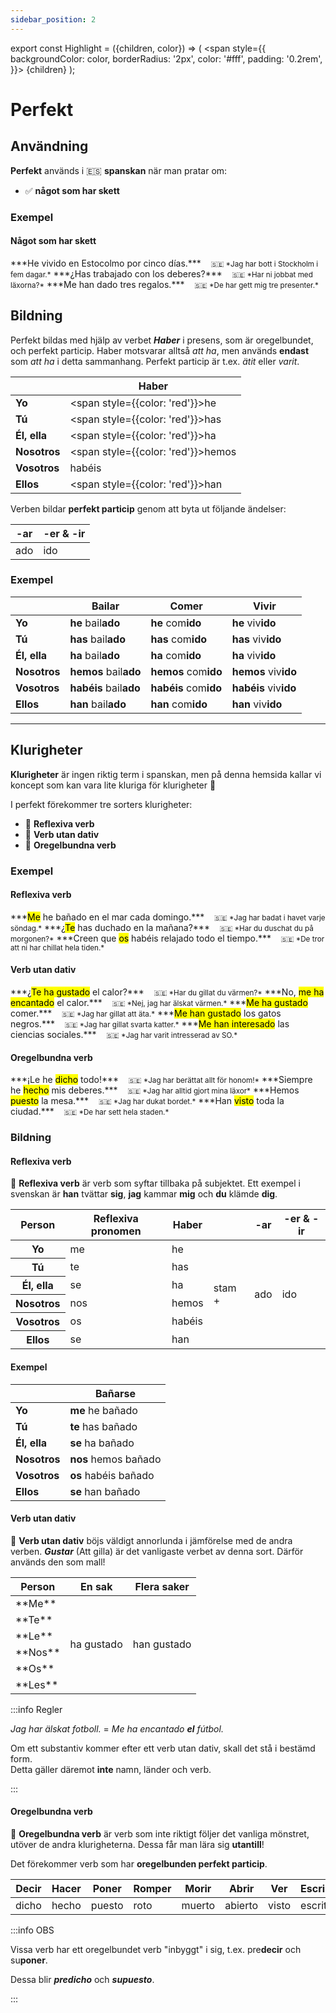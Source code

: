 ```yaml
---
sidebar_position: 2
---
```


export const Highlight = ({children, color}) => (
  <span
    style={{
      backgroundColor: color,
      borderRadius: '2px',
      color: '#fff',
      padding: '0.2rem',
    }}>
    {children}
  </span>
);

# <Highlight color="var(--highlight)">Perfekt</Highlight>

## <Highlight color="#ff4802">Användning</Highlight>

**Perfekt** används i 🇪🇸 **spanskan** när man pratar om:

- ✅ **något som har skett**

### <Highlight color="#ff4802">Exempel</Highlight>

#### <Highlight color="#ff4802">Något som har skett</Highlight>
 
<div class="custom-quote">  
***He vivido en Estocolmo por cinco días.***   
&nbsp;&nbsp;&nbsp;<small>🇸🇪 *Jag har bott i Stockholm i fem dagar.*</small>    
***¿Has trabajado con los deberes?***   
&nbsp;&nbsp;&nbsp;<small>🇸🇪 *Har ni jobbat med läxorna?*</small>    
***Me han dado tres regalos.***    
&nbsp;&nbsp;&nbsp;<small>🇸🇪 *De har gett mig tre presenter.*</small> 
</div>

## <Highlight color="#ff4802">Bildning</Highlight>

Perfekt bildas med hjälp av verbet ***Haber*** i presens, som är oregelbundet, och perfekt particip. Haber motsvarar alltså *att ha*, men används **endast** som *att ha* i detta sammanhang. Perfekt particip är t.ex. *ätit* eller *varit*. 

|       | Haber   | 
| ----- | ----- | 
| **Yo**    | <span style={{color: 'red'}}>he</span>     | 
| **Tú**    | <span style={{color: 'red'}}>has</span>    |
| **Él, ella**    | <span style={{color: 'red'}}>ha</span>     |
| **Nosotros**    | <span style={{color: 'red'}}>hemos</span>     | 
| **Vosotros**    | habéis     | 
| **Ellos**    | <span style={{color: 'red'}}>han</span>     | 

Verben bildar **perfekt particip** genom att byta ut följande ändelser:

| -ar     | -er & -ir   | 
| ------- | ----------- | 
| ado     | ido         |


### <Highlight color="#ff4802">Exempel</Highlight>

|       | Bailar   | Comer   | Vivir   |
| ----- | ----- | ----- | ----- |
| **Yo**    | **he** bail**ado**     | **he** com**ido**     | **he** viv**ido**     |
| **Tú**    | **has** bail**ado**    | **has** com**ido**    | **has** viv**ido**    |
| **Él, ella**    | **ha** bail**ado**     | **ha** com**ido**     | **ha** viv**ido**     |
| **Nosotros**    | **hemos** bail**ado**     | **hemos** com**ido**     | **hemos** viv**ido**     |
| **Vosotros**    | **habéis** bail**ado**     | **habéis** com**ido**     | **habéis** viv**ido**     |
| **Ellos**    | **han** bail**ado**     | **han** com**ido**     | **han** viv**ido**     |

---

## <Highlight color="#ff4802">Klurigheter</Highlight>

**Klurigheter** är ingen riktig term i spanskan, men på denna hemsida kallar vi koncept som kan vara lite kluriga för klurigheter 🥸

I perfekt förekommer tre sorters klurigheter:

- 🦺 **Reflexiva verb**
- 💩 **Verb utan dativ**
- 🖕 **Oregelbundna verb**

### <Highlight color="#ff4802">Exempel</Highlight>

#### <Highlight color="#ff4802">Reflexiva verb</Highlight>
 
<div class="custom-quote">  
<p>
***<mark>Me</mark> he bañado en el mar cada domingo.***   
&nbsp;&nbsp;&nbsp;<small>🇸🇪 *Jag har badat i havet varje söndag.*</small>    
***¿<mark>Te</mark> has duchado en la mañana?***   
&nbsp;&nbsp;&nbsp;<small>🇸🇪 *Har du duschat du på morgonen?*</small>    
***Creen que <mark>os</mark> habéis relajado todo el tiempo.***   
&nbsp;&nbsp;&nbsp;<small>🇸🇪 *De tror att ni har chillat hela tiden.*</small> 
</p>
</div>

#### <Highlight color="#ff4802">Verb utan dativ</Highlight>
 
<div class="custom-quote">  
<p>
***¿<mark>Te ha gustado</mark> el calor?***   
&nbsp;&nbsp;&nbsp;<small>🇸🇪 *Har du gillat du värmen?*</small>    
***No, <mark>me ha encantado</mark> el calor.***   
&nbsp;&nbsp;&nbsp;<small>🇸🇪 *Nej, jag har älskat värmen.*</small>   
***<mark>Me ha gustado</mark> comer.***   
&nbsp;&nbsp;&nbsp;<small>🇸🇪 *Jag har gillat att äta.*</small>      
***<mark>Me han gustado</mark> los gatos negros.***   
&nbsp;&nbsp;&nbsp;<small>🇸🇪 *Jag har gillat svarta katter.*</small>    
***<mark>Me han interesado</mark> las ciencias sociales.***   
&nbsp;&nbsp;&nbsp;<small>🇸🇪 *Jag har varit intresserad av SO.*</small>
</p>
</div>

#### <Highlight color="#ff4802">Oregelbundna verb</Highlight>
 
<div class="custom-quote">  
<p>
***¡Le he <mark>dicho</mark> todo!***   
&nbsp;&nbsp;&nbsp;<small>🇸🇪 *Jag har berättat allt för honom!*</small>    
***Siempre he <mark>hecho</mark> mis deberes.***   
&nbsp;&nbsp;&nbsp;<small>🇸🇪 *Jag har alltid gjort mina läxor*</small>    
***Hemos <mark>puesto</mark> la mesa.***   
&nbsp;&nbsp;&nbsp;<small>🇸🇪 *Jag har dukat bordet.*</small>    
***Han <mark>visto</mark> toda la ciudad.***    
&nbsp;&nbsp;&nbsp;<small>🇸🇪 *De har sett hela staden.*</small>  
</p>
</div>

### <Highlight color="#ff4802">Bildning</Highlight>

#### <Highlight color="#ff4802">Reflexiva verb</Highlight>

🦺 **Reflexiva verb** är verb som syftar tillbaka på subjektet. Ett exempel i svenskan är **han** tvättar **sig**, **jag** kammar **mig** och **du** klämde **dig**. 

<table>
  <thead>
    <tr>
      <th> Person</th>
      <th> Reflexiva pronomen</th>
      <th> Haber</th>
      <th> </th>
      <th> -ar</th>
      <th> -er & -ir</th>
    </tr>
  </thead>
  <tbody>
    <tr>
      <th> Yo</th>
      <td> me</td>
      <td> <span style={{color: 'red'}}>he</span> </td>
      <td rowspan="6">stam +</td>
      <td rowspan="6">ado</td>
      <td rowspan="6">ido</td>
    </tr>
    <tr>
      <th> Tú</th>
      <td> te</td>
      <td> <span style={{color: 'red'}}>has</span> </td>
    </tr>
    <tr>
      <th> Él, ella</th>
      <td> se</td>
      <td> <span style={{color: 'red'}}>ha</span> </td>
    </tr>
    <tr>
      <th> Nosotros</th>
      <td> nos</td>
      <td> <span style={{color: 'red'}}>hemos</span> </td>
    </tr>
    <tr>
      <th> Vosotros</th>
      <td> os</td>
      <td> habéis</td>
    </tr>
    <tr>
      <th> Ellos</th>
      <td> se</td>
      <td> <span style={{color: 'red'}}>han</span> </td>
    </tr>
  </tbody>
</table>

#### <Highlight color="#ff4802">Exempel</Highlight>

|                  | Bañar**se**      | 
| ---------------- | ---------------- |
| **Yo**           | **me** he bañado  | 
| **Tú**           | **te** has bañado     |
| **Él, ella**     | **se** ha bañado      |
| **Nosotros**     | **nos** hemos bañado  |   
| **Vosotros**     | **os** habéis bañado    |
| **Ellos**        | **se** han bañado     | 

#### <Highlight color="#ff4802">Verb utan dativ</Highlight>

💩 **Verb utan dativ** böjs väldigt annorlunda i jämförelse med de andra verben. ***Gustar*** (Att gilla) är det vanligaste verbet av denna sort. Därför används den som mall!

<table>
  <thead>
    <tr>
      <th> Person</th>
      <th> En sak</th>
      <th> Flera saker</th>
    </tr>
  </thead>
  <tbody>
    <tr>
      <td>**Me**</td>
      <td rowspan="6">ha gustado</td>
      <td rowspan="6">han gustado</td>
    </tr>
    <tr>
      <td>**Te**</td>
    </tr>
    <tr>
      <td>**Le**</td>
    </tr>
    <tr>
      <td>**Nos**</td>
    </tr>
    <tr>
      <td>**Os**</td>
    </tr>
    <tr>
      <td>**Les**</td>
    </tr>
  </tbody>
</table>

:::info Regler

*Jag har älskat fotboll.* = *Me ha encantado **el** fútbol.*

Om ett substantiv kommer efter ett verb utan dativ, skall det stå i bestämd form.     
Detta gäller däremot **inte** namn, länder och verb.

:::

#### <Highlight color="#ff4802">Oregelbundna verb</Highlight>

🖕 **Oregelbundna verb** är verb som inte riktigt följer det vanliga mönstret, utöver de andra klurigheterna. Dessa får man lära sig **utantill**! 

Det förekommer verb som har **oregelbunden perfekt particip**. 

<div class="my-special-table">  
<p>
<table>
  <thead>
    <tr>
      <th> Decir</th>
      <th> Hacer</th>
      <th> Poner</th>
      <th> Romper</th>
      <th> Morir</th>
      <th> Abrir</th>
      <th> Ver</th>
      <th> Escribir</th>
      <th> Resolver</th>
      <th> Descubrir</th>
      <th> Volver</th>
      <th> Cubrir</th>
      <th> Imprimir</th>
      <th> Freír</th>
    </tr>
  </thead>
  <tbody>
    <tr>
      <td><span style={{color: 'red'}}>dicho</span></td>
      <td><span style={{color: 'red'}}>hecho</span></td>
      <td><span style={{color: 'red'}}>puesto</span></td>
      <td><span style={{color: 'red'}}>roto</span></td>
      <td><span style={{color: 'red'}}>muerto</span></td>
      <td><span style={{color: 'red'}}>abierto</span></td>
      <td><span style={{color: 'red'}}>visto</span></td>
      <td><span style={{color: 'red'}}>escrito</span></td>
      <td><span style={{color: 'red'}}>resuelto</span></td>
      <td><span style={{color: 'red'}}>descubierto</span></td>
      <td><span style={{color: 'red'}}>vuelto</span></td>
      <td><span style={{color: 'red'}}>cubierto</span></td>
      <td><span style={{color: 'red'}}>impreso</span></td>
      <td><span style={{color: 'red'}}>frito</span></td>
    </tr>
  </tbody>
</table>
</p>
</div>

:::info OBS

Vissa verb har ett oregelbundet verb "inbyggt" i sig, t.ex. pre**decir** och su**poner**.

Dessa blir ***predicho*** och ***supuesto***.

:::
